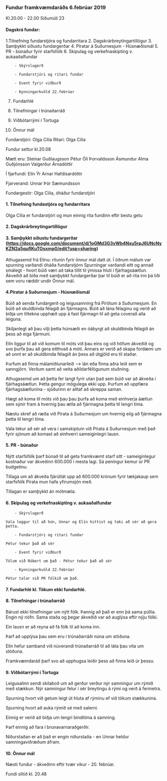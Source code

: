 ### Fundur framkvæmdaráðs 6.febrúar 2019
Kl.20.00 - 22.00 
Síðumúli 23 

#### Dagskrá fundar: 

1.Tilnefning fundarstjóra og fundarritara 
2. Dagskrárbreytingartillögur 
3. Samþykkt síðustu fundargerðar 
4. Píratar á Suðurnesjum - Húsnæðismál 
5. PR - búnaður fyrir starfsfólk 
6. Skipulag og verkefnaskipting v. aukaaðalfundar 

        - Skýrslugerð 

        - Fundarstjóri og ritari fundar 

        - Event fyrir viðburð

        - Kynningarkvöld 22.febrúar 

7. Fundarhlé

 8. Tilnefningar í trúnaðarráð 
 9. Viðbótarrými í Tortuga 
 10. Önnur mál 
 
 
Fundarstjóri: Olga Cilia 
Ritari: Olga Cilia 
    
Fundur settur kl.20.08 

Mætt eru: 
    Steinar Guðlaugsson
    Pétur Óli Þorvaldsson
    Ásmundur Alma Guðjónsson
    Valgerður Árnadóttir 
    
Í fjarfundi: Elín Ýr Arnar Hafdísardóttir 

Fjarverand: 
    Unnar Þór Sæmundsson 
    
    
Fundargestir: Olga Cilia, óháður fundarstjóri 
    
#### 1. Tilnefning fundastjóra og fundarritara
 Olga Cilia er fundarstjóri og mun einnig rita fundinn eftir bestu getu 
 
#### 2. Dagskrárbreytingartillögur 
#### 3. Samþykkt síðustu fundargerðar    (https://docs.google.com/document/d/1oGMd3G3vWb4Nxu5rpJ6UNcNyKZN2a5quflKuTOsxmp0/edit?usp=sharing)

Athugasemd frá Elínu: ritunin fyrir önnur mál datt út. 
Í öðrum málum var spurning varðandi óháða fundarstjórn 
Spurningar varðandi eitt og annað smálegt - hvort búið væri að taka tillit til ýmissa hluti í fjárhagsáætlun. 
Ákveðið að bíða með samþykkt fundargerðar þar til búið er að rita inn þá liði sem voru ræddir undir Önnur mál. 

#### 4.Píratar á Suðurnesjum - Húsnæðismál
Búið að senda fundargerð og leigusamning frá Pírötum á Suðurnesjum. En búið að skuldbinda félagið án fjármagns. Búið að lána félaginu og verið að biðja um tiltekna upphæð upp á fast fjármagn til að geta coverað alla leiguna. 

Skiljanlegt að þau vilji þetta húnsæði en óábyrgt að skuldbinda félagið án þess að eiga fjármuni. 

Elín liggur til að við komum til móts við þau eins og við höfum ákveðið og svo þurfa þau að gera eitthvað á móti. Annars er verið að skapa fordæmi um að unnt er að skuldbinda félagið án þess að útgjöld eru til staðar. 

Þurfum að finna málamiðlunarleið --> lán eða finna aðra leið sem er sanngjörn. Verðum samt að veita aðildarfélögunum stuðning. 

Athugasemd um að þetta fer langt fyrir utan það sem búið var að ákveða í fjárhagsáætlun. Þetta gengur mögulega ekki upp. Þurfum að uppfæra fjárhagsáætlunina - sjóðurinn er alltaf að skreppa saman. 

Hægt að koma til móts við þau 
þau þurfa að koma með einhverja áætlun sem sýnir fram á hvernig þau ætla að fjármagna þetta til lengri tíma. 

Næstu skref að ræða við Pírata á Suðurnesjum um hvernig eiig að fjármagna þetta til lengri tíma. 

Vala tekur að sér að vera í samskiptum við Pírata á Suðurnesjum með það fyrir sjónum að komast að einhverri sameiginlegri lausn. 

#### 5. PR - búnaður 
Nýtt starfsfólk þarf búnað til að geta framkvæmt starf sitt - sameiginlegur kostnaður var ákveðinn 600.000 í mesta lagi. Sá peningur kemur úr PR budgetinu. 

Tillaga um að ákveða fjárútlát upp að 600.000 krónum fyrir tækjakaup sem starfsfólk Pírata mun hafa yfirumsjón með. 

Tillagan er samþykkt án mótmæla. 

#### 6. Skipulag og verkefnaskipting v. aukaaðalfundar 

        - Skýrslugerð 

    Vala leggur til að hún, Unnar og Elín hittist og taki að sér að gera þetta. 

        - Fundarstjóri og ritari fundar 

    Pétur tekur það að sér 

        - Event fyrir viðburð

    Tölum við Róbert um það - Pétur tekur það að sér

        - Kynningarkvöld 22.febrúar

    Pétur talar við PR fólkið um það. 

#### 7. Fundarhlé kl. Tökum ekki fundarhlé. 

#### 8. Tilnefningar í trúnaðarráð 
Bárust ekki tilnefningar um nýtt fólk. Þannig að það er enn þá sama púllia. Engin ný nöfn. Sama staða og þegar ákveðið var að auglýsa eftir nýju fólki. 

Ein lausn er að reyna að fá fólk til að koma inn. 

Þarf að upplýsa þau sem eru í trúnaðarráði núna um stöðuna. 

Elín hefur samband við núverandi trúnaðarráð til að láta þau vita um stöðuna. 

Framkvæmdaráð þarf svo að upphugsa leiðir þess að finna leið úr þessu. 

#### 9. Viðbótarrými í Tortuga 
Leigusalinn sendi skilaboð um að gerður verður nýr samningur um rýmið með stækkun. 
Nýr samningur felur í sér breytingu á rými og verð á fermetra. 

Spurning hvort við getum leigt út hluta af rýminu ef við tökum stækkunina. 

Spurning hvort að auka rýmið sé með salerni. 

Einnig er verið að biðja um lengri binditíma á samning. 

Þarf einnig að fara í brunavarnaraðgerðir. 

Niðurstaðan er að það er engin niðurstaða - en Unnar heldur samningaviðræðum áfram. 

#### 10. Önnur mál 
Næsti fundur - ákveðinn eftir tvær vikur - 20. febrúar. 

Fundi slitið kl. 20.48